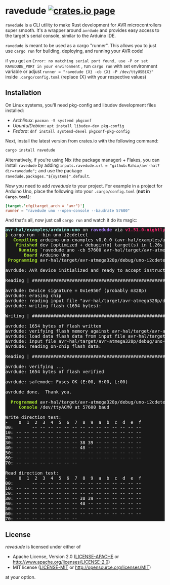 ravedude [![crates.io page](https://img.shields.io/crates/v/ravedude.svg)](https://crates.io/crates/ravedude)
========
`ravedude` is a CLI utility to make Rust development for AVR microcontrollers
super smooth.  It's a wrapper around `avrdude` and provides easy access to the
target's serial console, similar to the Arduino IDE.

`ravedude` is meant to be used as a cargo "runner".  This allows you to just use
`cargo run` for building, deploying, and running your AVR code!

if you get an `Error: no matching serial port found, use -P or set RAVEDUDE_PORT in your environment` , 
run `cargo run` with set environment variable or adjust `runner = "ravedude {X} -cb {X} -P /dev/ttyUSB{X}"` inside `.cargo/config.toml` (replace {X} with your respective values)

## Installation
On Linux systems, you'll need pkg-config and libudev development files
installed:

- *Archlinux*: `pacman -S systemd pkgconf`
- *Ubuntu/Debian*: `apt install libudev-dev pkg-config`
- *Fedora*: `dnf install systemd-devel pkgconf-pkg-config`

Next, install the latest version from crates.io with the following command:

```bash
cargo install ravedude
```

Alternatively, if you're using Nix (the package manager) + Flakes, you can install `ravedude` by adding `inputs.ravedude.url = "github:Rahix/avr-hal?dir=ravedude";` and use the package `ravedude.packages."${system}".default`.

Now you need to add *ravedude* to your project.  For example in a project for
Arduino Uno, place the following into your `.cargo/config.toml` (**not in
`Cargo.toml`**):

```toml
[target.'cfg(target_arch = "avr")']
runner = "ravedude uno --open-console --baudrate 57600"
```

And that's all, now just call `cargo run` and watch it do its magic:

<pre style="background-color: #191919; color: #FFF"><font color="#A1EFE4"><b>avr-hal/examples/arduino-uno</b></font> on <font color="#AE81FF"><b>ravedude</b></font> via <font color="#F92672"><b>v1.51.0-nightly </b></font>
<font color="#A6E22E"><b>❯</b></font> cargo run --bin uno-i2cdetect
<font color="#A6E22E"><b>   Compiling</b></font> arduino-uno-examples v0.0.0 (avr-hal/examples/arduino-uno)
<font color="#A6E22E"><b>    Finished</b></font> dev [optimized + debuginfo] target(s) in 1.26s
<font color="#A6E22E"><b>     Running</b></font> `ravedude uno -cb 57600 avr-hal/target/avr-atmega328p/debug/uno-i2cdetect.elf`
<font color="#A6E22E"><b>       Board</b></font> Arduino Uno
<font color="#A6E22E"><b> Programming</b></font> avr-hal/target/avr-atmega328p/debug/uno-i2cdetect.elf <font color="#66D9EF"><b>=&gt;</b></font> /dev/ttyACM0

avrdude: AVR device initialized and ready to accept instructions

Reading | ################################################## | 100% 0.00s

avrdude: Device signature = 0x1e950f (probably m328p)
avrdude: erasing chip
avrdude: reading input file &quot;avr-hal/target/avr-atmega328p/debug/uno-i2cdetect.elf&quot;
avrdude: writing flash (1654 bytes):

Writing | ################################################## | 100% 0.27s

avrdude: 1654 bytes of flash written
avrdude: verifying flash memory against avr-hal/target/avr-atmega328p/debug/uno-i2cdetect.elf:
avrdude: load data flash data from input file avr-hal/target/avr-atmega328p/debug/uno-i2cdetect.elf:
avrdude: input file avr-hal/target/avr-atmega328p/debug/uno-i2cdetect.elf contains 1654 bytes
avrdude: reading on-chip flash data:

Reading | ################################################## | 100% 0.21s

avrdude: verifying ...
avrdude: 1654 bytes of flash verified

avrdude: safemode: Fuses OK (E:00, H:00, L:00)

avrdude done.  Thank you.

<font color="#A6E22E"><b>  Programmed</b></font> avr-hal/target/avr-atmega328p/debug/uno-i2cdetect.elf
<font color="#A6E22E"><b>     Console</b></font> /dev/ttyACM0 at 57600 baud

Write direction test:
-    0  1  2  3  4  5  6  7  8  9  a  b  c  d  e  f
00:       -- -- -- -- -- -- -- -- -- -- -- -- -- --
10: -- -- -- -- -- -- -- -- -- -- -- -- -- -- -- --
20: -- -- -- -- -- -- -- -- -- -- -- -- -- -- -- --
30: -- -- -- -- -- -- -- -- 38 39 -- -- -- -- -- --
40: -- -- -- -- -- -- -- -- 48 -- -- -- -- -- -- --
50: -- -- -- -- -- -- -- -- -- -- -- -- -- -- -- --
60: -- -- -- -- -- -- -- -- -- -- -- -- -- -- -- --
70: -- -- -- -- -- -- -- --

Read direction test:
-    0  1  2  3  4  5  6  7  8  9  a  b  c  d  e  f
00:       -- -- -- -- -- -- -- -- -- -- -- -- -- --
10: -- -- -- -- -- -- -- -- -- -- -- -- -- -- -- --
20: -- -- -- -- -- -- -- -- -- -- -- -- -- -- -- --
30: -- -- -- -- -- -- -- -- 38 39 -- -- -- -- -- --
40: -- -- -- -- -- -- -- -- 48 -- -- -- -- -- -- --
50: -- -- -- -- -- -- -- -- -- -- -- -- -- -- -- --
60: -- -- -- -- -- -- -- -- -- -- -- -- -- -- -- --
70: -- -- -- -- -- -- -- --
</pre>

## License
*ravedude* is licensed under either of

 * Apache License, Version 2.0 ([LICENSE-APACHE](../LICENSE-APACHE) or http://www.apache.org/licenses/LICENSE-2.0)
 * MIT license ([LICENSE-MIT](../LICENSE-MIT) or http://opensource.org/licenses/MIT)

at your option.
